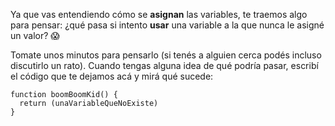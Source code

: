 Ya que vas entendiendo cómo se **asignan** las variables, te traemos algo para pensar: ¿qué pasa si intento **usar** una variable a la que nunca le asigné un valor? :scream:

Tomate unos minutos para pensarlo (si tenés a alguien cerca podés incluso discutirlo un rato). Cuando tengas alguna idea de qué podría pasar, escribí el código que te dejamos acá y mirá qué sucede:

```gobstones
function boomBoomKid() {
  return (unaVariableQueNoExiste)
}
```